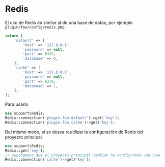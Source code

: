# Redis
El uso de Redis es similar al de una base de datos, por ejemplo `plugin/foo/config/redis.php`
```php
return [
    'default' => [
        'host' => '127.0.0.1',
        'password' => null,
        'port' => 6379,
        'database' => 0,
    ],
    'cache' => [
        'host' => '127.0.0.1',
        'password' => null,
        'port' => 6379,
        'database' => 1,
    ],
];
```
Para usarlo
```php
use support\Redis;
Redis::connection('plugin.foo.default')->get('key');
Redis::connection('plugin.foo.cache')->get('key');
```

Del mismo modo, si se desea reutilizar la configuración de Redis del proyecto principal
```php
use support\Redis;
Redis::get('key');
// Supongamos que el proyecto principal también ha configurado una conexión de cache
Redis::connection('cache')->get('key');
```
